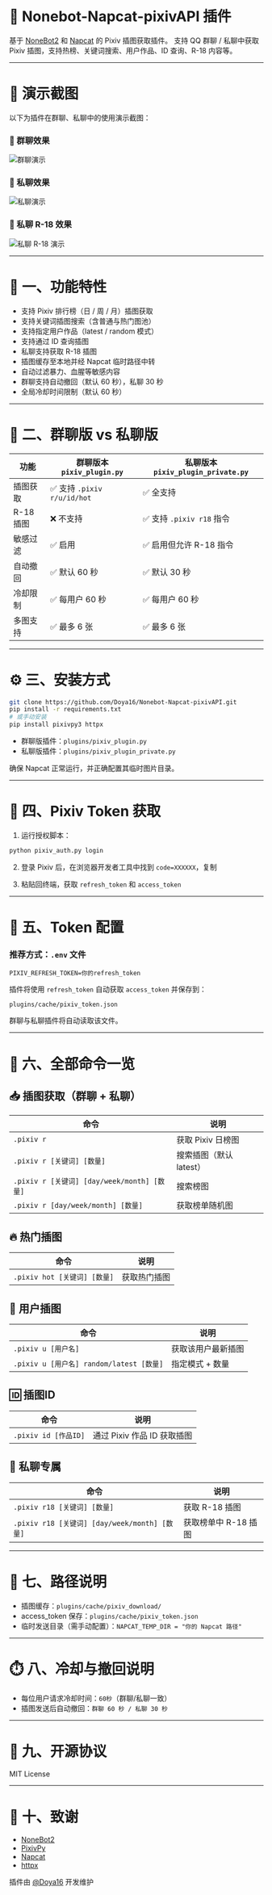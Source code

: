# 🎨 Nonebot-Napcat-pixivAPI 插件

基于 [NoneBot2](https://v2.nonebot.dev/) 和 [Napcat](https://github.com/NapNeko/NapCatQQ) 的 Pixiv 插图获取插件。
支持 QQ 群聊 / 私聊中获取 Pixiv 插图，支持热榜、关键词搜索、用户作品、ID 查询、R-18 内容等。

---

# 📸 演示截图

以下为插件在群聊、私聊中的使用演示截图：

### 📍 群聊效果

![群聊演示](demo/GroupDemo.png)

### 📍 私聊效果

![私聊演示](demo/PrivateDemo.png)

### 🔞 私聊 R-18 效果

![私聊 R-18 演示](demo/PrivateR18demo.png)

---

# 🧩 一、功能特性

- 支持 Pixiv 排行榜（日 / 周 / 月）插图获取
- 支持关键词插图搜索（含普通与热门图池）
- 支持指定用户作品（latest / random 模式）
- 支持通过 ID 查询插图
- 私聊支持获取 R-18 插图
- 插图缓存至本地并经 Napcat 临时路径中转
- 自动过滤暴力、血腥等敏感内容
- 群聊支持自动撤回（默认 60 秒），私聊 30 秒
- 全局冷却时间限制（默认 60 秒）

---

# 🧭 二、群聊版 vs 私聊版

| 功能           | 群聊版本 `pixiv_plugin.py` | 私聊版本 `pixiv_plugin_private.py` |
|----------------|-----------------------------|-------------------------------------|
| 插图获取       | ✅ 支持 `.pixiv r/u/id/hot` | ✅ 全支持                           |
| R-18 插图      | ❌ 不支持                   | ✅ 支持 `.pixiv r18` 指令           |
| 敏感过滤       | ✅ 启用                     | ✅ 启用但允许 R-18 指令              |
| 自动撤回       | ✅ 默认 60 秒               | ✅ 默认 30 秒                        |
| 冷却限制       | ✅ 每用户 60 秒             | ✅ 每用户 60 秒                      |
| 多图支持       | ✅ 最多 6 张                 | ✅ 最多 6 张                         |

---

# ⚙️ 三、安装方式

```bash
git clone https://github.com/Doya16/Nonebot-Napcat-pixivAPI.git
pip install -r requirements.txt
# 或手动安装
pip install pixivpy3 httpx
```

- 群聊版插件：`plugins/pixiv_plugin.py`
- 私聊版插件：`plugins/pixiv_plugin_private.py`

确保 Napcat 正常运行，并正确配置其临时图片目录。

---

# 🔐 四、Pixiv Token 获取

1. 运行授权脚本：
```bash
python pixiv_auth.py login
```

2. 登录 Pixiv 后，在浏览器开发者工具中找到 `code=XXXXXX`，复制

3. 粘贴回终端，获取 `refresh_token` 和 `access_token`

---

# 📁 五、Token 配置

### 推荐方式：`.env` 文件

```
PIXIV_REFRESH_TOKEN=你的refresh_token
```

插件将使用 `refresh_token` 自动获取 `access_token` 并保存到：

```
plugins/cache/pixiv_token.json
```

群聊与私聊插件将自动读取该文件。

---

# 💬 六、全部命令一览

## 📥 插图获取（群聊 + 私聊）

| 命令 | 说明 |
|------|------|
| `.pixiv r` | 获取 Pixiv 日榜图 |
| `.pixiv r [关键词] [数量]` | 搜索插图（默认 latest） |
| `.pixiv r [关键词] [day/week/month] [数量]` | 搜索榜图 |
| `.pixiv r [day/week/month] [数量]` | 获取榜单随机图 |

## 🔥 热门插图

| 命令 | 说明 |
|------|------|
| `.pixiv hot [关键词] [数量]` | 获取热门插图 |

## 👤 用户插图

| 命令 | 说明 |
|------|------|
| `.pixiv u [用户名]` | 获取该用户最新插图 |
| `.pixiv u [用户名] random/latest [数量]` | 指定模式 + 数量 |

## 🆔 插图ID

| 命令 | 说明 |
|------|------|
| `.pixiv id [作品ID]` | 通过 Pixiv 作品 ID 获取插图 |

## 🔞 私聊专属

| 命令 | 说明 |
|------|------|
| `.pixiv r18 [关键词] [数量]` | 获取 R-18 插图 |
| `.pixiv r18 [关键词] [day/week/month] [数量]` | 获取榜单中 R-18 插图 |

---

# 📂 七、路径说明

- 插图缓存：`plugins/cache/pixiv_download/`
- access_token 保存：`plugins/cache/pixiv_token.json`
- 临时发送目录（需手动配置）：`NAPCAT_TEMP_DIR = "你的 Napcat 路径"`

---

# ⏱️ 八、冷却与撤回说明

- 每位用户请求冷却时间：`60秒`（群聊/私聊一致）
- 插图发送后自动撤回：`群聊 60 秒 / 私聊 30 秒`

---

# 🪪 九、开源协议

MIT License

---

# 🙏 十、致谢

- [NoneBot2](https://github.com/nonebot/nonebot2)
- [PixivPy](https://github.com/upbit/pixivpy)
- [Napcat](https://github.com/NapNeko/NapCatQQ)
- [httpx](https://www.python-httpx.org/)

插件由 [@Doya16](https://github.com/Doya16) 开发维护
